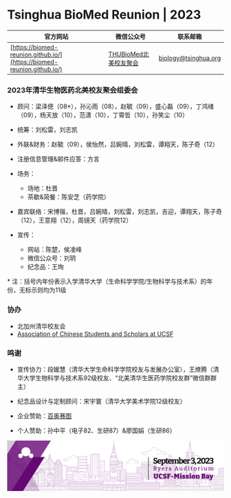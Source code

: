 # Tsinghua BioMed Reunion | 2023

| 官方网站 | 微信公众号 | 联系邮箱 |
| --- | --- | --- |
| [https://biomed-reunion.github.io/](https://biomed-reunion.github.io/) | [THUBioMed北美校友聚会](https://raw.githubusercontent.com/biomed-reunion/biomed-reunion.github.io/master/assets/Official-Account-QR.png) | biology@tsinghua.org |

### 2023年清华生物医药北美校友聚会组委会

- 顾问：梁泽偲（08\*），孙沁雨（08），赵毓（09），盛心磊（09），丁鸿绪（09），杨天放（10），范潇（10），丁霄哲（10），孙笑尘（10）

- 统筹：刘松雷，刘志凯

- 外联&财务：赵毓（09），侯怡然，吕婉晴，刘松雷，谭翔天，陈子奇（12）

- 注册信息管理&邮件应答：方言

- 场务：
  - 场地：杜晋
  - 茶歇&简餐：陈安芝（药学院）
  <!--
  - 迎宾：
  - 主持：
  -->
- 嘉宾联络：宋博锴，杜晋，吕婉晴，刘松雷，刘志凯，吉迎，谭翔天，陈子奇（12），王意翔（12），周镜天（药学院12）

- 宣传：
  - 网站：陈楚，侯凌峰
  - 微信公众号：刘玥
  - 纪念品：王珣

\* 注：括号内年份表示入学清华大学（生命科学学院/生物科学与技术系）的年份，无标示则均为11级

### 协办

- 北加州清华校友会
- [Association of Chinese Students and Scholars at UCSF](https://ucsf.campusgroups.com/acss/home/)

### 鸣谢

- 宣传协力：段媛慧（清华大学生命科学学院校友与发展办公室），王燎腾（清华大学生物科学与技术系92级校友、“北美清华生医药学院校友群”微信群群主）

- 纪念品设计与定制顾问：宋宇寰（清华大学美术学院12级校友）

- 企业赞助：[百奥赛图](https://biocytogen.com/)

- 个人赞助：孙中平（电子82、生研87）&廖国娟（生研86）

<img src="banner-short.png" alt="Banner">

<!--
**biomed-reunion/biomed-reunion** is a ✨ _special_ ✨ repository because its `README.md` (this file) appears on your GitHub profile.
-->

